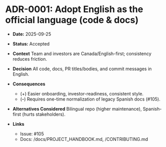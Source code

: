 # ADR-0001: Adopt English as the official language (code & docs)

- **Date:** 2025-09-25
- **Status:** Accepted
- **Context**
  Team and investors are Canada/English-first; consistency reduces friction.

- **Decision**
  All code, docs, PR titles/bodies, and commit messages in English.

- **Consequences**
  - (+) Easier onboarding, investor-readiness, consistent style.
  - (–) Requires one-time normalization of legacy Spanish docs (#105).

- **Alternatives Considered**
  Bilingual repo (higher maintenance), Spanish-first (hurts stakeholders).

- **Links**
  - Issue: #105
  - Docs: /docs/PROJECT_HANDBOOK.md, /CONTRIBUTING.md
